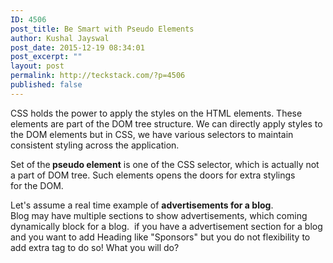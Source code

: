 ```yaml
---
ID: 4506
post_title: Be Smart with Pseudo Elements
author: Kushal Jayswal
post_date: 2015-12-19 08:34:01
post_excerpt: ""
layout: post
permalink: http://teckstack.com/?p=4506
published: false
---
```

CSS holds the power to apply the styles on the HTML elements. These elements are part of the DOM tree structure. We can directly apply styles to the DOM elements but in CSS, we have various selectors to maintain consistent styling across the application.

Set of<strong> </strong>the<strong> pseudo element</strong> is one of the CSS selector, which is actually not a part of DOM tree. Such elements opens the doors for extra stylings for the DOM.

Let's assume a real time example of <strong>advertisements for a blog</strong>. Blog may have multiple sections to show advertisements, which coming dynamically block for a blog.  if you have a advertisement section for a blog and you want to add Heading like "Sponsors" but you do not flexibility to add extra tag to do so! What you will do?